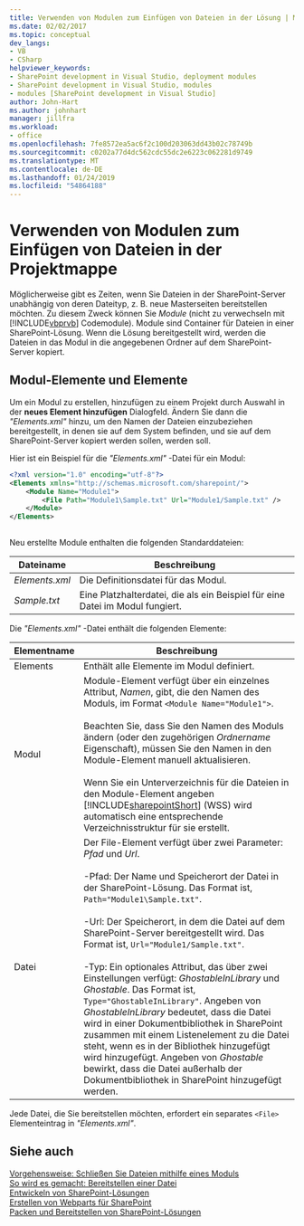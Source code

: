 ```yaml
---
title: Verwenden von Modulen zum Einfügen von Dateien in der Lösung | Microsoft-Dokumentation
ms.date: 02/02/2017
ms.topic: conceptual
dev_langs:
- VB
- CSharp
helpviewer_keywords:
- SharePoint development in Visual Studio, deployment modules
- SharePoint development in Visual Studio, modules
- modules [SharePoint development in Visual Studio]
author: John-Hart
ms.author: johnhart
manager: jillfra
ms.workload:
- office
ms.openlocfilehash: 7fe8572ea5ac6f2c100d203063dd43b02c78749b
ms.sourcegitcommit: c0202a77d4dc562cdc55dc2e6223c062281d9749
ms.translationtype: MT
ms.contentlocale: de-DE
ms.lasthandoff: 01/24/2019
ms.locfileid: "54864188"
---
```

# <a name="use-modules-to-include-files-in-the-solution"></a>Verwenden von Modulen zum Einfügen von Dateien in der Projektmappe
  Möglicherweise gibt es Zeiten, wenn Sie Dateien in der SharePoint-Server unabhängig von deren Dateityp, z. B. neue Masterseiten bereitstellen möchten. Zu diesem Zweck können Sie *Module* (nicht zu verwechseln mit [!INCLUDE[vbprvb](../sharepoint/includes/vbprvb-md.md)] Codemodule). Module sind Container für Dateien in einer SharePoint-Lösung. Wenn die Lösung bereitgestellt wird, werden die Dateien in das Modul in die angegebenen Ordner auf dem SharePoint-Server kopiert.  
  
## <a name="module-items-and-elements"></a>Modul-Elemente und Elemente
 Um ein Modul zu erstellen, hinzufügen zu einem Projekt durch Auswahl in der **neues Element hinzufügen** Dialogfeld. Ändern Sie dann die *"Elements.xml"* hinzu, um den Namen der Dateien einzubeziehen bereitgestellt, in denen sie auf dem System befinden, und sie auf dem SharePoint-Server kopiert werden sollen, werden soll.  
  
 Hier ist ein Beispiel für die *"Elements.xml"* -Datei für ein Modul:  
  
```xml  
<?xml version="1.0" encoding="utf-8"?>  
<Elements xmlns="http://schemas.microsoft.com/sharepoint/">  
    <Module Name="Module1">  
        <File Path="Module1\Sample.txt" Url="Module1/Sample.txt" />  
    </Module>  
</Elements>  
  
```  
  
 Neu erstellte Module enthalten die folgenden Standarddateien:  
  
|Dateiname|Beschreibung|  
|---------------|-----------------|  
|*Elements.xml*|Die Definitionsdatei für das Modul.|  
|*Sample.txt*|Eine Platzhalterdatei, die als ein Beispiel für eine Datei im Modul fungiert.|  
  
 Die *"Elements.xml"* -Datei enthält die folgenden Elemente:  
  
|Elementname|Beschreibung|  
|------------------|-----------------|  
|Elements|Enthält alle Elemente im Modul definiert.|  
|Modul|Module-Element verfügt über ein einzelnes Attribut, *Namen*, gibt, die den Namen des Moduls, im Format `<Module Name="Module1">`.<br /><br /> Beachten Sie, dass Sie den Namen des Moduls ändern (oder den zugehörigen *Ordnername* Eigenschaft), müssen Sie den Namen in den Module-Element manuell aktualisieren.<br /><br /> Wenn Sie ein Unterverzeichnis für die Dateien in den Module-Element angeben [!INCLUDE[sharepointShort](../sharepoint/includes/sharepointshort-md.md)] (WSS) wird automatisch eine entsprechende Verzeichnisstruktur für sie erstellt.|  
|Datei|Der File-Element verfügt über zwei Parameter: *Pfad* und *Url*.<br /><br /> -Pfad: Der Name und Speicherort der Datei in der SharePoint-Lösung. Das Format ist, `Path="Module1\Sample.txt"`.<br /><br /> -Url: Der Speicherort, in dem die Datei auf dem SharePoint-Server bereitgestellt wird. Das Format ist, `Url="Module1/Sample.txt"`.<br /><br /> -Typ: Ein optionales Attribut, das über zwei Einstellungen verfügt: *GhostableInLibrary* und *Ghostable*. Das Format ist, `Type="GhostableInLibrary"`. Angeben von *GhostableInLibrary* bedeutet, dass die Datei wird in einer Dokumentbibliothek in SharePoint zusammen mit einem Listenelement zu die Datei steht, wenn es in der Bibliothek hinzugefügt wird hinzugefügt. Angeben von *Ghostable* bewirkt, dass die Datei außerhalb der Dokumentbibliothek in SharePoint hinzugefügt werden.|  
  
 Jede Datei, die Sie bereitstellen möchten, erfordert ein separates `<File>` Elementeintrag in *"Elements.xml"*.  
  
## <a name="see-also"></a>Siehe auch
 [Vorgehensweise: Schließen Sie Dateien mithilfe eines Moduls](../sharepoint/how-to-include-files-by-using-a-module.md)   
 [So wird es gemacht: Bereitstellen einer Datei](http://go.microsoft.com/fwlink/?LinkID=144271)   
 [Entwickeln von SharePoint-Lösungen](../sharepoint/developing-sharepoint-solutions.md)   
 [Erstellen von Webparts für SharePoint](../sharepoint/creating-web-parts-for-sharepoint.md)   
 [Packen und Bereitstellen von SharePoint-Lösungen](../sharepoint/packaging-and-deploying-sharepoint-solutions.md)  
